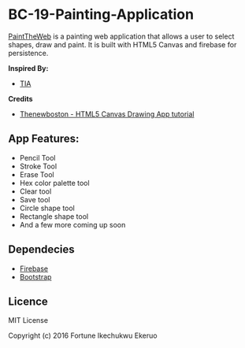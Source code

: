 # BC-19-Painting-Application
[PaintTheWeb](mrboggyice.github.io) is a painting web application that allows a user to select shapes, draw and paint. It is built with HTML5 Canvas and firebase for persistence.

**Inspired By:**

* [TIA](https://andela.com)

**Credits**

* [Thenewboston - HTML5 Canvas Drawing App tutorial](https://thenewboston.com/videos.php?cat=81)

## App Features:

* Pencil Tool
* Stroke Tool
* Erase Tool
* Hex color palette tool
* Clear tool
* Save tool
* Circle shape tool
* Rectangle shape tool
* And a few more coming up soon


## Dependecies

* [Firebase](https://firebase.google.com/)
* [Bootstrap](http://getbootstrap.com/)

## Licence
MIT License

Copyright (c) 2016 Fortune Ikechukwu Ekeruo

